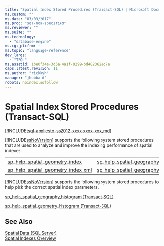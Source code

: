 ```yaml
---
title: "Spatial Index Stored Procedures (Transact-SQL) | Microsoft Docs"
ms.custom: ""
ms.date: "03/03/2017"
ms.prod: "sql-non-specified"
ms.reviewer: ""
ms.suite: ""
ms.technology: 
  - "database-engine"
ms.tgt_pltfrm: ""
ms.topic: "language-reference"
dev_langs: 
  - "TSQL"
ms.assetid: 1be0f34e-3d5a-4a1f-9299-bd482362ec7a
caps.latest.revision: 11
ms.author: "rickbyh"
manager: "jhubbard"
robots: noindex,nofollow
---
```

# Spatial Index Stored Procedures (Transact-SQL)
[!INCLUDE[tsql-appliesto-ss2012-xxxx-xxxx-xxx_md](../a9retired/includes/tsql-appliesto-ss2012-xxxx-xxxx-xxx-md.md)]

  [!INCLUDE[ssNoVersion](../a9notintoc/includes/ssnoversion-md.md)] supports the following system stored procedures that are used to analyze and improve the indexing performance of spatial indexes.  
  
|||  
|-|-|  
|[sp_help_spatial_geometry_index](../relational-databases/reference/system-stored-procedures/sp-help-spatial-geometry-index-transact-sql.md)|[sp_help_spatial_geography_index](../relational-databases/reference/system-stored-procedures/sp-help-spatial-geography-index-transact-sql.md)|  
|[sp_help_spatial_geometry_index_xml](../relational-databases/reference/system-stored-procedures/sp-help-spatial-geometry-index-xml-transact-sql.md)|[sp_help_spatial_geography_index_xml](../relational-databases/reference/system-stored-procedures/sp-help-spatial-geography-index-xml-transact-sql.md)|  
  
 [!INCLUDE[ssNoVersion](../a9notintoc/includes/ssnoversion-md.md)] supports the following system stored procedures to help pick the correct spatial index parameters.  
  
 [sp_help_spatial_geography_histogram &#40;Transact-SQL&#41;](../relational-databases/reference/system-stored-procedures/sp-help-spatial-geography-histogram-transact-sql.md)  
  
 [sp_help_spatial_geometry_histogram &#40;Transact-SQL&#41;](../relational-databases/reference/system-stored-procedures/sp-help-spatial-geometry-histogram-transact-sql.md)  
  
## See Also  
 [Spatial Data &#40;SQL Server&#41;](../relational-databases/spatial/spatial-data-sql-server.md)   
 [Spatial Indexes Overview](../relational-databases/spatial/spatial-indexes-overview.md)  
  
  